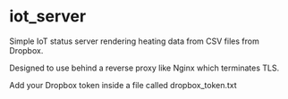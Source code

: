 # iot_server

Simple IoT status server rendering heating data from CSV files from Dropbox.

Designed to use behind a reverse proxy like Nginx which terminates TLS. 

Add your Dropbox token inside a file called dropbox_token.txt

